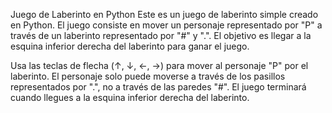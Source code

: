 Juego de Laberinto en Python
Este es un juego de laberinto simple creado en Python. El juego consiste en mover un personaje representado por "P" a través de un laberinto representado por "#" y ".". El objetivo es llegar a la esquina inferior derecha del laberinto para ganar el juego.

Usa las teclas de flecha (↑, ↓, ←, →) para mover al personaje "P" por el laberinto.
El personaje solo puede moverse a través de los pasillos representados por ".", no a través de las paredes "#".
El juego terminará cuando llegues a la esquina inferior derecha del laberinto.
